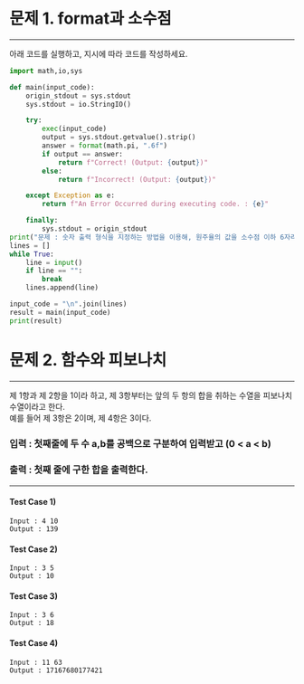 # 문제 1. format과 소수점
<hr>

아래 코드를 실행하고, 지시에 따라 코드를 작성하세요.
```python
import math,io,sys

def main(input_code):
    origin_stdout = sys.stdout
    sys.stdout = io.StringIO()

    try:
        exec(input_code)
        output = sys.stdout.getvalue().strip()
        answer = format(math.pi, ".6f")
        if output == answer:
            return f"Correct! (Output: {output})"
        else:
            return f"Incorrect! (Output: {output})"

    except Exception as e:
        return f"An Error Occurred during executing code. : {e}"

    finally:
        sys.stdout = origin_stdout
print("문제 : 숫자 출력 형식을 지정하는 방법을 이용해, 원주율의 값을 소수점 이하 6자리까지 출력하는 코드를 입력하세요. \n(입력 종료는 엔터 두 번)")
lines = []
while True:
    line = input()
    if line == "":
        break
    lines.append(line)

input_code = "\n".join(lines)
result = main(input_code)
print(result)
```

# 문제 2. 함수와 피보나치
<hr>


제 1항과 제 2항을 1이라 하고, 제 3항부터는 앞의 두 항의 합을 취하는 수열을 피보나치 수열이라고 한다.<br> 
예를 들어 제 3항은 2이며, 제 4항은 3이다.

### 입력 : 첫째줄에 두 수 a,b를 공백으로 구분하여 입력받고 (0 < a < b)

### 출력 : 첫째 줄에 구한 합을 출력한다. 



<hr>

#### Test Case 1)
	Input : 4 10
	Output : 139
	
#### Test Case 2)
	Input : 3 5
	Output : 10

#### Test Case 3)
	Input : 3 6
	Output : 18

#### Test Case 4)
	Input : 11 63
	Output : 17167680177421